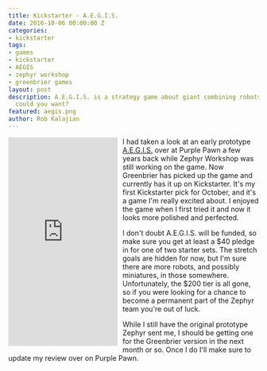 ```yaml
---
title: Kickstarter - A.E.G.I.S.
date: 2016-10-06 00:00:00 Z
categories:
- kickstarter
tags:
- games
- kickstarter
- AEGIS
- zephyr workshop
- greenbrier games
layout: post
description: A.E.G.I.S. is a strategy game about giant combining robots. What more
  could you want?
featured: aegis.png
author: Rob Kalajian
---
```


<iframe style="float:left;margin-right:10px;margin-bottom:10px;" frameborder="0" height="420" scrolling="no" src="https://www.kickstarter.com/projects/gbg/aegis-combining-robot-strategy-game/widget/card.html?v=2" width="220"></iframe>

I had taken a look at an early prototype [A.E.G.I.S.](http://www.purplepawn.com/2014/06/second-looka-e-g-i-s-arc-buster-starter-set/) over at Purple Pawn a few years back while Zephyr Workshop was still working on the game. Now Greenbrier has picked up the game and currently has it up on Kickstarter. It's my first Kickstarter pick for October, and it's a game I'm really excited about. I enjoyed the game when I first tried it and now it looks more polished and perfected.

I don't doubt A.E.G.I.S. will be funded, so make sure you get at least a $40 pledge in for one of two starter sets. The stretch goals are hidden for now, but I'm sure there are more robots, and possibly miniatures, in those somewhere. Unfortunately, the $200 tier is all gone, so if you were looking for a chance to become a permanent part of the Zephyr team you're out of luck.

While I still have the original prototype Zephyr sent me, I should be getting one for the Greenbrier version in the next month or so. Once I do I'll make sure to update my review over on Purple Pawn.
